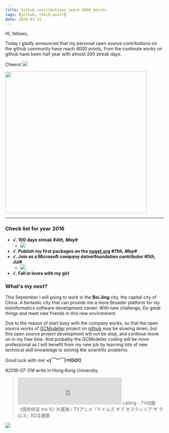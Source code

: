 ```yaml
---
title: Github contributions reach 4000 points
tags: [github, check-point]
date: 2016-07-31
---
```


Hi, fellows,

Today I gladly announced that my personal open source contributions on the github community have reach 4000 points, from the continute works on github have been half year with almost 200 streak days.

Cheers! ![](https://raw.githubusercontent.com/xieguigang/xieguigang.github.io-hexo/master/images/my/20160708144913.gif)

<img src="https://raw.githubusercontent.com/xieguigang/xieguigang.github.io-hexo/master/images/my/github_4000_hits.png" width="450" />

<!--more-->
--------------------------------------------------------------------------------------

### **Check list for year 2016**

+ **√. 100 days streak _#4th, May#_**
	+ ![](https://raw.githubusercontent.com/xieguigang/xieguigang.github.io-hexo/master/images/my/100_streaks.png)
+ **√. Publish my first packages on the [nuget.org](https://www.nuget.org/profiles/xieguigang) _#11th, May#_**
+ **√. Join as a Microsoft company dotnetfoundation contributor _#5th, Jul#_**
	+ ![](https://raw.githubusercontent.com/xieguigang/xieguigang.github.io-hexo/master/images/my/.net_clas.png)
+ **√. Fall in loves with my girl**

### **What's my next?**
This September I will going to work in the **Bei Jing** city, the capital city of China. A fantastic city that can provide me a more Broader platform for my bioinformatics software development career. With new challenge, Do great things and meet new friends in this new environment.

Due to the reason of start busy with the company works, so that the open source works of [GCModeller](http://gcmodeller.org) project on [github](https://github.com/SMRUCC/GCModeller) may be slowing down, but this open source project development will not be stop, and continue move on in my free time. And probably the GCModeller coding will be more professional as I will benefit from my new job by learning lots of new technical skill knowledge to solving the scientific problems.

Good luck with me! **&lt;(￣︶￣)↗[GO!]**

_#2016-07-31#_  write in Hong Kong University.

> <iframe frameborder="no" border="0" marginwidth="0" marginheight="0" width=330 height=86 src="http://music.163.com/outchain/player?type=2&id=422463176&auto=1&height=66"></iframe>
> calling - TV动画《情热传说 the X》片尾曲 / TVアニメ『テイルズ オブ ゼスティリア ザ クロス』ED主題歌

![](https://raw.githubusercontent.com/xieguigang/xieguigang.github.io-hexo/master/images/c/83f40ada28b2ba3a.jpg)